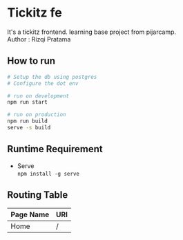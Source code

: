 # Tickitz fe  

It's a tickitz frontend. learning base project from pijarcamp.  
Author : Rizqi Pratama  

## How to run

```bash
# Setup the db using postgres
# Configure the dot env

# run on development
npm run start

# run on production
npm run build
serve -s build

```

## Runtime Requirement

- Serve  
``npm install -g serve``

## Routing Table

**Page Name** | **URI**
--------------|---------
Home | /  
